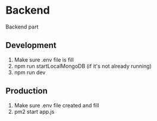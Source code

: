 # Backend

Backend part

## Development

1. Make sure .env file is fill
2. npm run startLocalMongoDB (if it's not already running)
3. npm run dev

## Production

1. Make sure .env file created and fill
2. pm2 start app.js
